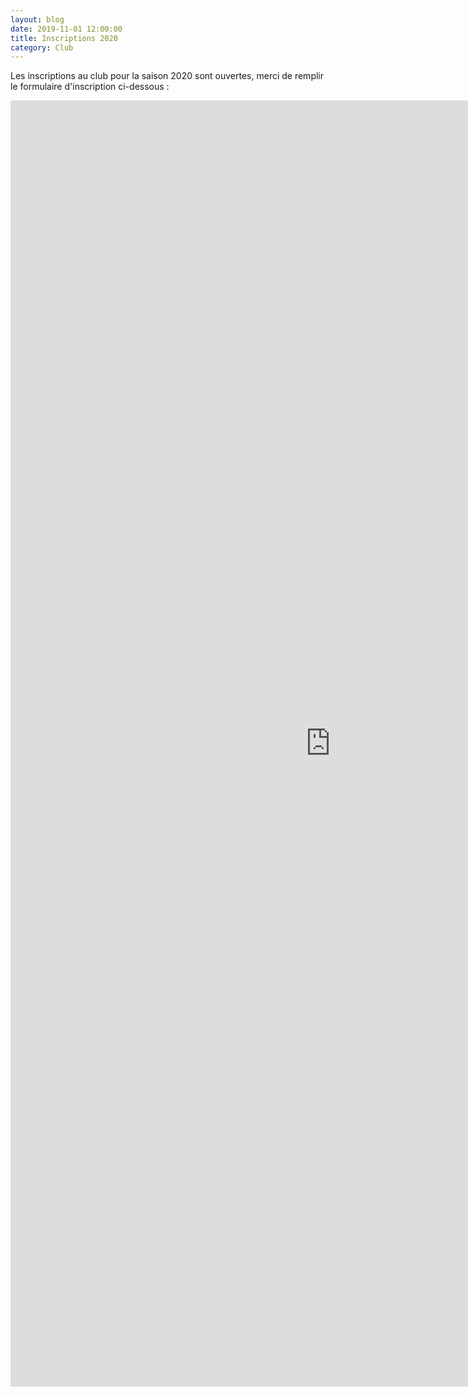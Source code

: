 ```yaml
---
layout: blog
date: 2019-11-01 12:00:00
title: Inscriptions 2020
category: Club
---
```


Les inscriptions au club pour la saison 2020 sont ouvertes, merci de remplir le formulaire d'inscription ci-dessous :



<iframe src="https://docs.google.com/forms/d/e/1FAIpQLSc6kiixM1MOPunNbbqAXl76JNLAx2U-2H2o_tB5aa_nu-sB0w/viewform?embedded=true" width="1024" height="2058" frameborder="0" marginheight="0" marginwidth="0">Chargement…</iframe>

    
